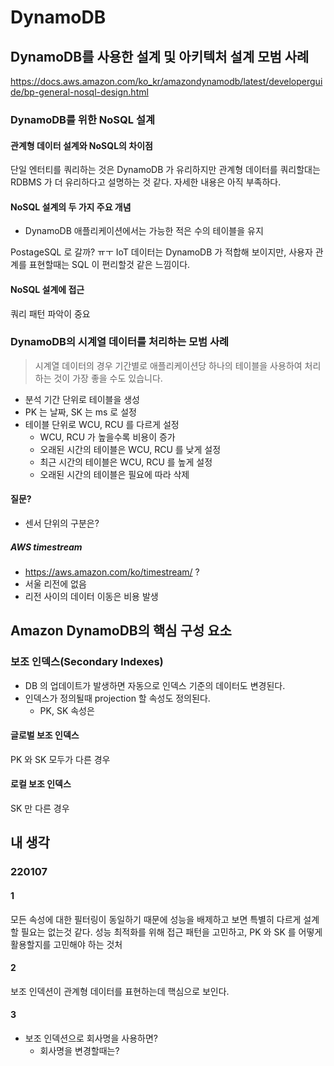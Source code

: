 # DynamoDB

## DynamoDB를 사용한 설계 및 아키텍처 설계 모범 사례
https://docs.aws.amazon.com/ko_kr/amazondynamodb/latest/developerguide/bp-general-nosql-design.html

### DynamoDB를 위한 NoSQL 설계
#### 관계형 데이터 설계와 NoSQL의 차이점
단일 엔터티를 쿼리하는 것은 DynamoDB 가 유리하지만 관계형 데이터를 쿼리할대는 RDBMS 가 더 유리하다고 설명하는 것 같다.
자세한 내용은 아직 부족하다.

#### NoSQL 설계의 두 가지 주요 개념
* DynamoDB 애플리케이션에서는 가능한 적은 수의 테이블을 유지

PostageSQL 로 갈까? ㅠㅜ
IoT 데이터는 DynamoDB 가 적합해 보이지만, 사용자 관계를 표현할때는 SQL 이 편리할것 같은 느낌이다.

#### NoSQL 설계에 접근
쿼리 패턴 파악이 중요

### DynamoDB의 시계열 데이터를 처리하는 모범 사례
> 시계열 데이터의 경우 기간별로 애플리케이션당 하나의 테이블을 사용하여 처리하는 것이 가장 좋을 수도 있습니다.

* 분석 기간 단위로 테이블을 생성
* PK 는 날짜, SK 는 ms 로 설정
* 테이블 단위로 WCU, RCU 를 다르게 설정
  * WCU, RCU 가 높을수록 비용이 증가
  * 오래된 시간의 테이블은 WCU, RCU 를 낮게 설정
  * 최근 시간의 테이블은 WCU, RCU 를 높게 설정
  * 오래된 시간의 테이블은 필요에 따라 삭제

#### 질문?
* 센서 단위의 구분은?

##### AWS timestream
* https://aws.amazon.com/ko/timestream/ ?
* 서울 리전에 없음
* 리전 사이의 데이터 이동은 비용 발생

## Amazon DynamoDB의 핵심 구성 요소
### 보조 인덱스(Secondary Indexes)
* DB 의 업데이트가 발생하면 자동으로 인덱스 기준의 데이터도 변경된다.
* 인덱스가 정의될때 projection 할 속성도 정의된다.
  * PK, SK 속성은 
#### 글로벌 보조 인덱스
PK 와 SK 모두가 다른 경우
#### 로컬 보조 인덱스
SK 만 다른 경우

## 내 생각
### 220107
#### 1
모든 속성에 대한 필터링이 동일하기 때문에 성능을 배제하고 보면 특별히 다르게 설계할 필요는 없는것 같다.
성능 최적화를 위해 접근 패턴을 고민하고, PK 와 SK 를 어떻게 활용할지를 고민해야 하는 것처

#### 2
보조 인덱션이 관계형 데이터를 표현하는데 핵심으로 보인다.

#### 3
* 보조 인덱션으로 회사명을 사용하면?
  * 회사명을 변경할때는?

